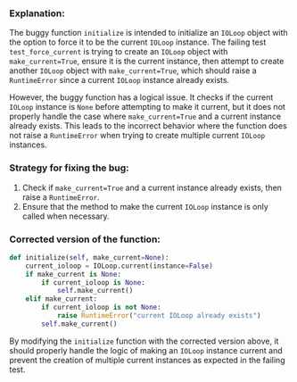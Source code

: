 ### Explanation:
The buggy function `initialize` is intended to initialize an `IOLoop` object with the option to force it to be the current `IOLoop` instance. 
The failing test `test_force_current` is trying to create an `IOLoop` object with `make_current=True`, ensure it is the current instance, then attempt to create another `IOLoop` object with `make_current=True`, which should raise a `RuntimeError` since a current `IOLoop` instance already exists.

However, the buggy function has a logical issue. It checks if the current `IOLoop` instance is `None` before attempting to make it current, but it does not properly handle the case where `make_current=True` and a current instance already exists. This leads to the incorrect behavior where the function does not raise a `RuntimeError` when trying to create multiple current `IOLoop` instances.

### Strategy for fixing the bug:
1. Check if `make_current=True` and a current instance already exists, then raise a `RuntimeError`.
2. Ensure that the method to make the current `IOLoop` instance is only called when necessary.

### Corrected version of the function:
```python
def initialize(self, make_current=None):
    current_ioloop = IOLoop.current(instance=False)
    if make_current is None:
        if current_ioloop is None:
            self.make_current()
    elif make_current:
        if current_ioloop is not None:
            raise RuntimeError("current IOLoop already exists")
        self.make_current()
```

By modifying the `initialize` function with the corrected version above, it should properly handle the logic of making an `IOLoop` instance current and prevent the creation of multiple current instances as expected in the failing test.